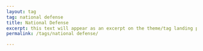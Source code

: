 ```yaml
---
layout: tag
tag: national defense
title: National Defense
excerpt: this text will appear as an excerpt on the theme/tag landing page
permalink: /tags/national defense/

---
```

